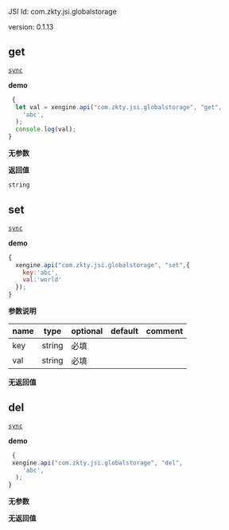 

JSI Id: com.zkty.jsi.globalstorage

version: 0.1.13



## get
[`sync`](/docs/modules/模块-规范?id=jsi-调用)

**demo**
``` js
 {
  let val = xengine.api("com.zkty.jsi.globalstorage", "get",
    'abc',
  );
  console.log(val);
}
``` 

**无参数**

**返回值**
``` js
string
``` 



## set
[`sync`](/docs/modules/模块-规范?id=jsi-调用)

**demo**
``` js
{
  xengine.api("com.zkty.jsi.globalstorage", "set",{
    key:'abc',
    val:'world'
  });
}
``` 

**参数说明**

| name                        | type      | optional | default   | comment  |
| --------------------------- | --------- | -------- | --------- |--------- |
| key | string | 必填 |  |  |
| val | string | 必填 |  |  |
**无返回值**



## del
[`sync`](/docs/modules/模块-规范?id=jsi-调用)

**demo**
``` js
 {
 xengine.api("com.zkty.jsi.globalstorage", "del",
    'abc',
  );
}
``` 

**无参数**

**无返回值**


    